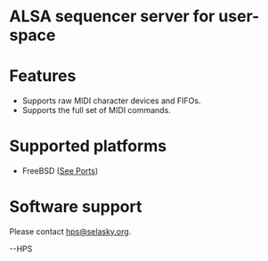 # ALSA sequencer server for user-space

# Features
<ul>
  <li>Supports raw MIDI character devices and FIFOs.</li>
  <li>Supports the full set of MIDI commands.</li>
</ul>

# Supported platforms
<ul>
<li>FreeBSD (<a HREF="http://www.freshports.org/audio/alsa-seq-server">See Ports</a>)
</ul>

# Software support
Please contact hps@selasky.org.

--HPS
